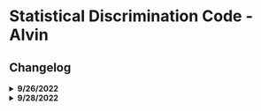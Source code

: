 # Statistical Discrimination Code - Alvin

## Changelog

<details><summary><b>9/26/2022</b></summary>

* initiated files for 1) data processing, 2) data analysis

* added code to ingest all datasets, merged years where necessary

</details>

<details><summary><b>9/28/2022</b></summary>

* added function for chi-square quantile plotting (ran into many errors with size of data

* created basic comparison plots between genders for pay

</details>